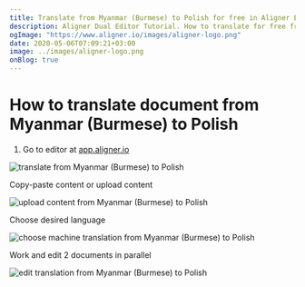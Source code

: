 ```yaml
---
title: Translate from Myanmar (Burmese) to Polish for free in Aligner Editor
description: Aligner Dual Editor Tutorial. How to translate for free from Myanmar (Burmese) to Polish. Aligner is multilingual document management platform. 
ogImage: "https://www.aligner.io/images/aligner-logo.png"
date: 2020-05-06T07:09:21+03:00
image: ../images/aligner-logo.png
onBlog: true
---
```


# How to translate document from Myanmar (Burmese) to Polish

1. Go to editor at [app.aligner.io](https://app.aligner.io "Aligner App web page")

![translate from Myanmar (Burmese) to Polish](../aligner-blank-editor.png "translate from Myanmar (Burmese) to Polish")

Copy-paste content or upload content

![upload content from Myanmar (Burmese) to Polish](../aligner-uploaded-document.png "upload content from Myanmar (Burmese) to Polish")

Choose desired language

![choose machine translation from Myanmar (Burmese) to Polish](../aligner-language-dropdown.png "choose machine translation from Myanmar (Burmese) to Polish")

Work and edit 2 documents in parallel

![edit translation from Myanmar (Burmese) to Polish](../aligner-double-sitded-editor.png "edit translation from Myanmar (Burmese) to Polish")

